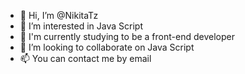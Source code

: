 - 👋 Hi, I’m @NikitaTz
- 👀 I’m interested in Java Script
- 🌱 I'm currently studying to be a front-end developer
- 💞️ I’m looking to collaborate on Java Script
- 📫 You can contact me by email

<!---
NikitaTz/NikitaTz is a ✨ special ✨ repository because its `README.md` (this file) appears on your GitHub profile.
You can click the Preview link to take a look at your changes.
--->
